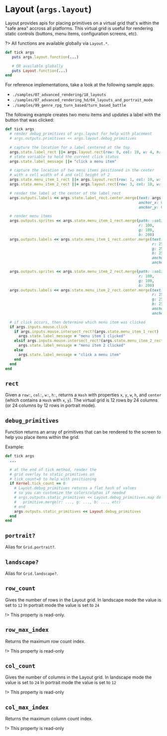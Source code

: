 # Layout (`args.layout`)

Layout provides apis for placing primitives on a virtual grid that's
within the "safe area" accross all platforms. This virtual grid is
useful for rendering static controls (buttons, menu items,
configuration screens, etc). 

?> All functions are available globally via `Layout.*`.
```ruby
def tick args
   puts args.layout.function(...)

   # OR available globally
   puts Layout.function(...)
end
```

For reference implementations, take a look at the following sample apps:

-   `./samples/07_advanced_rendering/18_layouts`
-   `./samples/07_advanced_rendering_hd/04_layouts_and_portrait_mode`
-   `./samples/99_genre_rpg_turn_based/turn_based_battle`

The following example creates two menu items and updates a label with the button that was clicked:

```ruby
def tick args
  # render debug_primitives of args.layout for help with placement
  # args.outputs.primitives << args.layout.debug_primitives

  # capture the location for a label centered at the top
  args.state.label_rect ||= args.layout.rect(row: 0, col: 10, w: 4, h: 1)
  # state variable to hold the current click status
  args.state.label_message ||= "click a menu item"

  # capture the location of two menu items positioned in the center
  # with a cell width of 4 and cell height of 2
  args.state.menu_item_1_rect ||= args.layout.rect(row: 1, col: 10, w: 4, h: 2)
  args.state.menu_item_2_rect ||= args.layout.rect(row: 3, col: 10, w: 4, h: 2)

  # render the label at the center of the label_rect
  args.outputs.labels << args.state.label_rect.center.merge(text: args.state.label_message,
                                                            anchor_x: 0.5,
                                                            anchor_y: 0.5)

  # render menu items
  args.outputs.sprites << args.state.menu_item_1_rect.merge(path: :solid,
                                                            r: 100,
                                                            g: 100,
                                                            b: 200)
  args.outputs.labels << args.state.menu_item_1_rect.center.merge(text: "item 1",
                                                                  r: 255,
                                                                  g: 255,
                                                                  b: 255,
                                                                  anchor_x: 0.5,
                                                                  anchor_y: 0.5)

  args.outputs.sprites << args.state.menu_item_2_rect.merge(path: :solid,
                                                            r: 100,
                                                            g: 100,
                                                            b: 200)
  args.outputs.labels << args.state.menu_item_2_rect.center.merge(text: "item 2",
                                                                  r: 255,
                                                                  g: 255,
                                                                  b: 255,
                                                                  anchor_x: 0.5,
                                                                  anchor_y: 0.5)

  # if click occurs, then determine which menu item was clicked
  if args.inputs.mouse.click
    if args.inputs.mouse.intersect_rect?(args.state.menu_item_1_rect)
      args.state.label_message = "menu item 1 clicked"
    elsif args.inputs.mouse.intersect_rect?(args.state.menu_item_2_rect)
      args.state.label_message = "menu item 2 clicked"
    else
      args.state.label_message = "click a menu item"
    end
  end
end
```

## `rect`

Given a `row:`, `col:`, `w:`, `h:`, returns a `Hash` with properties `x`, `y`, `w`, `h`, and `center` (which contains a `Hash` with `x`, `y`). The virtual grid is 12 rows by 24 columns (or 24 columns by 12 rows in portrait mode).

## `debug_primitives`

Function returns an array of primitives that can be rendered to the screen to help you place items within the grid.

Example:

```ruby
def tick args
  ...

  # at the end of tick method, render the
  # grid overlay to static_primitives on
  # tick_count=0 to help with positioning
  if Kernel.tick_count == 0
    # Layout.debug_primitives returns a flat hash of values
    # so you can customize the colors/alphas if needed
    # args.outputs.static_primitives << Layout.debug_primitives.map do |primitive|
    #   primitive.merge(r: ..., g: ..., b: ..., etc)
    # end
    args.outputs.static_primitives << Layout.debug_primitives
  end
end
```

## `portrait?`

Alias for `Grid.portrait?`.

## `landscape?`

Alias for `Grid.landscape?`.

## `row_count`

Gives the number of rows in the Layout grid.
In landscape mode the value is set to `12`
In portrait mode the value is set to `24`

!> This property is read-only.

## `row_max_index`

Returns the maximum row count index.

!> This property is read-only

## `col_count`

Gives the number of columns in the Layout grid.
In landscape mode the value is set to `24`
In portrait mode the value is set to `12`

!> This property is read-only

## `col_max_index`

Returns the maximum column count index.

!> This property is read-only
